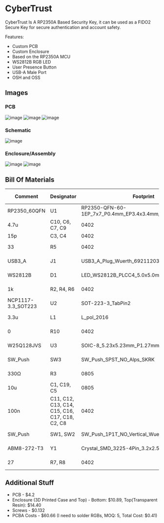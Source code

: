 # CyberTrust
CyberTrust Is A RP2350A Based Security Key, it can be used as a FIDO2 Secure Key for secure authentication and account safety.

Features:
- Custom PCB
- Custom Enclosure
- Based on the RP2350A MCU
- WS2812B RGB LED
- User Presence Button
- USB-A Male Port
- OSH and OSS

## Images
### PCB
![image](https://github.com/user-attachments/assets/3cface4c-3890-4f22-be32-295e610c37cb)
![image](https://github.com/user-attachments/assets/9a520853-006c-4ec3-a547-1a25099ec4e9)
![image](https://github.com/user-attachments/assets/588fdd23-582b-4bfe-8227-a96cc6a173a8)

### Schematic
![image](https://github.com/user-attachments/assets/d20174f0-a8f6-4956-b290-59b783813026)

### Enclosure/Assembly
![image](https://github.com/user-attachments/assets/a4ce932e-6e6f-438c-a745-e38aea2b4051)
![image](https://github.com/user-attachments/assets/3bdffcbd-fb24-4625-990a-d3a3d7ede143)

## Bill Of Materials

| Comment           | Designator                           | Footprint                                           | LCSC Part # | Quantity | Total Price |
|-------------------|--------------------------------------|-----------------------------------------------------|-------------|----------|-------------|
| RP2350_60QFN      | U1                                   | RP2350-QFN-60-1EP_7x7_P0.4mm_EP3.4x3.4mm_ThermalVias| C42411118   | 1        | $ 1.65      |
| 4.7u              | C10, C6, C7, C9                      | 0402                                                | C23733      | 4        | $ 0.26      |
| 15p               | C3, C4                               | 0402                                                | C1548       | 2        | $ 0.1       |
| 33                | R5                                   | 0402                                                | C25105      | 1        | $ 0.06      |
| USB3_A            | J1                                   | USB3_A_Plug_Wuerth_692112030100_Horizontal          | C7527682    | 1        | $ 0.44      |
| WS2812B           | D1                                   | LED_WS2812B_PLCC4_5.0x5.0mm_P3.2mm                  | C2761795    | 1        | $ 0.41      |
| 1k                | R2, R4, R6                           | 0402                                                | C11702      | 3        | $ 0.06      |
| NCP1117-3.3_SOT223| U2                                   | SOT-223-3_TabPin2                                   | C26537      | 1        | $ 1.31      |
| 3.3u              | L1                                   | L_pol_2016                                          | C42411119   | 1        | $ 1.29      |
| 0                 | R10                                  | 0402                                                | C17168      | 1        | $ 0.06      |
| W25Q128JVS        | U3                                   | SOIC-8_5.23x5.23mm_P1.27mm                          | C97521      | 1        | $ 0.76      |
| SW_Push           | SW3                                  | SW_Push_SPST_NO_Alps_SKRK                           | C115357     | 1        | $ 0.63      |
| 330Ω              | R3                                   | 0805                                                | C17630      | 1        | $ 0.19      |
| 10u               | C1, C19, C5                          | 0805                                                | C15850      | 3        | $ 0.22      |
| 100n              | C11, C12, C13, C14, C15, C16, C17, C18, C2, C8 | 0402                                      | C1525       | 10       | $ 0.12      |
| SW_Push           | SW1, SW2                             | SW_Push_1P1T_NO_Vertical_Wuerth_434133025816        | C5504987    | 2        | $ 1.86      |
| ABM8-272-T3       | Y1                                   | Crystal_SMD_3225-4Pin_3.2x2.5mm                     | C20625731   | 1        | $ 0.37      |
| 27                | R7, R8                               | 0402                                                | C25100      | 2        | $ 0.06      |

## Additional Stuff
- PCB - $4.2
- Enclosure (3D Printed Case and Top) - Bottom: $10.89, Top(Transparent Resin): $14.40
- Screws - $0.132
- PCBA Costs - $60.66 (I need to solder RGBs, MOQ: 5, Total Cost: $0.41)
